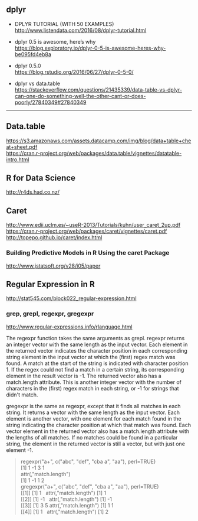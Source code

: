 
##  dplyr
* DPLYR TUTORIAL (WITH 50 EXAMPLES)  
http://www.listendata.com/2016/08/dplyr-tutorial.html

* dplyr 0.5 is awesome, here’s why  
https://blog.exploratory.io/dplyr-0-5-is-awesome-heres-why-be095fd4eb8a

* dplyr 0.5.0  
https://blog.rstudio.org/2016/06/27/dplyr-0-5-0/

* dplyr vs data.table  
https://stackoverflow.com/questions/21435339/data-table-vs-dplyr-can-one-do-something-well-the-other-cant-or-does-poorly/27840349#27840349

---------------------------------------------------------------------------------------
## Data.table
https://s3.amazonaws.com/assets.datacamp.com/img/blog/data+table+cheat+sheet.pdf  
https://cran.r-project.org/web/packages/data.table/vignettes/datatable-intro.html

## R for Data Science
http://r4ds.had.co.nz/

## Caret
http://www.edii.uclm.es/~useR-2013/Tutorials/kuhn/user_caret_2up.pdf  
https://cran.r-project.org/web/packages/caret/vignettes/caret.pdf  
http://topepo.github.io/caret/index.html
### Building Predictive Models in R Using the caret Package
http://www.jstatsoft.org/v28/i05/paper  


## Regular Expression in R
http://stat545.com/block022_regular-expression.html  
### grep, grepl, regexpr, gregexpr
http://www.regular-expressions.info/rlanguage.html

The regexpr function takes the same arguments as grepl. regexpr returns an integer vector with the same length as the input vector. Each element in the returned vector indicates the character position in each corresponding string element in the input vector at which the (first) regex match was found. A match at the start of the string is indicated with character position 1. If the regex could not find a match in a certain string, its corresponding element in the result vector is -1. The returned vector also has a match.length attribute. This is another integer vector with the number of characters in the (first) regex match in each string, or -1 for strings that didn't match.

gregexpr is the same as regexpr, except that it finds all matches in each string. It returns a vector with the same length as the input vector. Each element is another vector, with one element for each match found in the string indicating the character position at which that match was found. Each vector element in the returned vector also has a match.length attribute with the lengths of all matches. If no matches could be found in a particular string, the element in the returned vector is still a vector, but with just one element -1.

> regexpr("a+", c("abc", "def", "cba a", "aa"), perl=TRUE)  
[1]  1 -1  3  1  
attr(,"match.length")  
[1]  1 -1  1  2  
> gregexpr("a+", c("abc", "def", "cba a", "aa"), perl=TRUE)  
[[1]]  [1] 1   attr(,"match.length")  [1] 1  
[[2]]  [1] -1   attr(,"match.length")  [1] -1  
[[3]]  [1] 3 5  attr(,"match.length")  [1] 1 1  
[[4]]  [1] 1    attr(,"match.length")  [1] 2  
